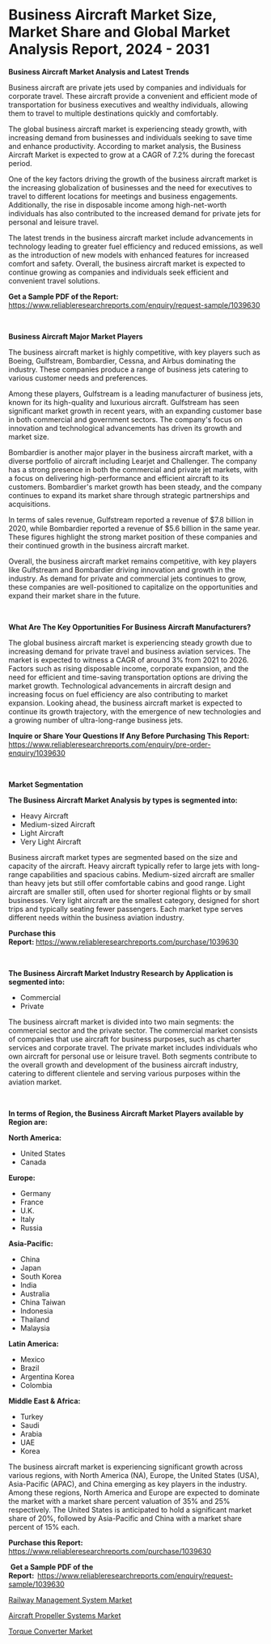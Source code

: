 <p><h1>Business Aircraft Market Size, Market Share and Global Market Analysis Report, 2024 - 2031</h1></p><p><strong>Business Aircraft Market Analysis and Latest Trends</strong></p>
<p><p>Business aircraft are private jets used by companies and individuals for corporate travel. These aircraft provide a convenient and efficient mode of transportation for business executives and wealthy individuals, allowing them to travel to multiple destinations quickly and comfortably. </p><p>The global business aircraft market is experiencing steady growth, with increasing demand from businesses and individuals seeking to save time and enhance productivity. According to market analysis, the Business Aircraft Market is expected to grow at a CAGR of 7.2% during the forecast period. </p><p>One of the key factors driving the growth of the business aircraft market is the increasing globalization of businesses and the need for executives to travel to different locations for meetings and business engagements. Additionally, the rise in disposable income among high-net-worth individuals has also contributed to the increased demand for private jets for personal and leisure travel.</p><p>The latest trends in the business aircraft market include advancements in technology leading to greater fuel efficiency and reduced emissions, as well as the introduction of new models with enhanced features for increased comfort and safety. Overall, the business aircraft market is expected to continue growing as companies and individuals seek efficient and convenient travel solutions.</p></p>
<p><strong>Get a Sample PDF of the Report:&nbsp;</strong> <a href="https://www.reliableresearchreports.com/enquiry/request-sample/1039630">https://www.reliableresearchreports.com/enquiry/request-sample/1039630</a></p>
<p>&nbsp;</p>
<p><strong>Business Aircraft Major Market Players</strong></p>
<p><p>The business aircraft market is highly competitive, with key players such as Boeing, Gulfstream, Bombardier, Cessna, and Airbus dominating the industry. These companies produce a range of business jets catering to various customer needs and preferences.</p><p>Among these players, Gulfstream is a leading manufacturer of business jets, known for its high-quality and luxurious aircraft. Gulfstream has seen significant market growth in recent years, with an expanding customer base in both commercial and government sectors. The company's focus on innovation and technological advancements has driven its growth and market size.</p><p>Bombardier is another major player in the business aircraft market, with a diverse portfolio of aircraft including Learjet and Challenger. The company has a strong presence in both the commercial and private jet markets, with a focus on delivering high-performance and efficient aircraft to its customers. Bombardier's market growth has been steady, and the company continues to expand its market share through strategic partnerships and acquisitions.</p><p>In terms of sales revenue, Gulfstream reported a revenue of $7.8 billion in 2020, while Bombardier reported a revenue of $5.6 billion in the same year. These figures highlight the strong market position of these companies and their continued growth in the business aircraft market.</p><p>Overall, the business aircraft market remains competitive, with key players like Gulfstream and Bombardier driving innovation and growth in the industry. As demand for private and commercial jets continues to grow, these companies are well-positioned to capitalize on the opportunities and expand their market share in the future.</p></p>
<p>&nbsp;</p>
<p><strong>What Are The Key Opportunities For Business Aircraft Manufacturers?</strong></p>
<p><p>The global business aircraft market is experiencing steady growth due to increasing demand for private travel and business aviation services. The market is expected to witness a CAGR of around 3% from 2021 to 2026. Factors such as rising disposable income, corporate expansion, and the need for efficient and time-saving transportation options are driving the market growth. Technological advancements in aircraft design and increasing focus on fuel efficiency are also contributing to market expansion. Looking ahead, the business aircraft market is expected to continue its growth trajectory, with the emergence of new technologies and a growing number of ultra-long-range business jets.</p></p>
<p><strong>Inquire or Share Your Questions If Any Before Purchasing This Report:</strong> <a href="https://www.reliableresearchreports.com/enquiry/pre-order-enquiry/1039630">https://www.reliableresearchreports.com/enquiry/pre-order-enquiry/1039630</a></p>
<p>&nbsp;</p>
<p><strong>Market Segmentation</strong></p>
<p><strong>The Business Aircraft Market Analysis by types is segmented into:</strong></p>
<p><ul><li>Heavy Aircraft</li><li>Medium-sized Aircraft</li><li>Light Aircraft</li><li>Very Light Aircraft</li></ul></p>
<p><p>Business aircraft market types are segmented based on the size and capacity of the aircraft. Heavy aircraft typically refer to large jets with long-range capabilities and spacious cabins. Medium-sized aircraft are smaller than heavy jets but still offer comfortable cabins and good range. Light aircraft are smaller still, often used for shorter regional flights or by small businesses. Very light aircraft are the smallest category, designed for short trips and typically seating fewer passengers. Each market type serves different needs within the business aviation industry.</p></p>
<p><strong>Purchase this Report:&nbsp;</strong><a href="https://www.reliableresearchreports.com/purchase/1039630">https://www.reliableresearchreports.com/purchase/1039630</a></p>
<p>&nbsp;</p>
<p><strong>The Business Aircraft Market Industry Research by Application is segmented into:</strong></p>
<p><ul><li>Commercial</li><li>Private</li></ul></p>
<p><p>The business aircraft market is divided into two main segments: the commercial sector and the private sector. The commercial market consists of companies that use aircraft for business purposes, such as charter services and corporate travel. The private market includes individuals who own aircraft for personal use or leisure travel. Both segments contribute to the overall growth and development of the business aircraft industry, catering to different clientele and serving various purposes within the aviation market.</p></p>
<p>&nbsp;</p>
<p><strong>In terms of Region, the Business Aircraft Market Players available by Region are:</strong></p>
<p>
    <p> <strong> North America: </strong>
        <ul>
            <li>United States</li>
            <li>Canada</li>
        </ul>
        </p> 
    <p> <strong> Europe: </strong>
        <ul>
            <li>Germany</li>
            <li>France</li>
            <li>U.K.</li>
            <li>Italy</li>
            <li>Russia</li>
        </ul>
        </p> 
    <p> <strong> Asia-Pacific: </strong>
        <ul>
            <li>China</li>
            <li>Japan</li>
            <li>South Korea</li>
            <li>India</li>
            <li>Australia</li>
            <li>China Taiwan</li>
            <li>Indonesia</li>
            <li>Thailand</li>
            <li>Malaysia</li>
        </ul>
        </p> 
    <p> <strong> Latin America: </strong>
        <ul>
            <li>Mexico</li>
            <li>Brazil</li>
            <li>Argentina Korea</li>
            <li>Colombia</li>
        </ul>
        </p> 
    <p> <strong> Middle East & Africa: </strong>
        <ul>
            <li>Turkey</li>
            <li>Saudi</li>
            <li>Arabia</li>
            <li>UAE</li>
            <li>Korea</li>
        </ul>
    </p>
    </p>
<p><p>The business aircraft market is experiencing significant growth across various regions, with North America (NA), Europe, the United States (USA), Asia-Pacific (APAC), and China emerging as key players in the industry. Among these regions, North America and Europe are expected to dominate the market with a market share percent valuation of 35% and 25% respectively. The United States is anticipated to hold a significant market share of 20%, followed by Asia-Pacific and China with a market share percent of 15% each.</p></p>
<p><strong>Purchase this Report: </strong><a href="https://www.reliableresearchreports.com/purchase/1039630">https://www.reliableresearchreports.com/purchase/1039630</a></p>
<p>&nbsp;<strong>Get a Sample PDF of the Report:&nbsp;&nbsp;</strong><a href="https://www.reliableresearchreports.com/enquiry/request-sample/1039630">https://www.reliableresearchreports.com/enquiry/request-sample/1039630</a></p>
<p><strong></strong></p>
<p><p><a href="https://github.com/pjcfca/Market-Research-Report-List-1/blob/main/railway-management-system-market.md">Railway Management System Market</a></p><p><a href="https://github.com/wusalecollins540tpqoz/Market-Research-Report-List-1/blob/main/aircraft-propeller-systems-market.md">Aircraft Propeller Systems Market</a></p><p><a href="https://github.com/johnbach50/Market-Research-Report-List-2/blob/main/torque-converter-market.md">Torque Converter Market</a></p></p>